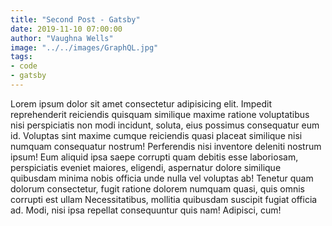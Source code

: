 ```yaml
---
title: "Second Post - Gatsby"
date: 2019-11-10 07:00:00
author: "Vaughna Wells"
image: "../../images/GraphQL.jpg"
tags:
- code
- gatsby
---
```


Lorem ipsum dolor sit amet consectetur adipisicing elit. Impedit reprehenderit reiciendis quisquam similique maxime ratione voluptatibus
nisi perspiciatis non modi incidunt, soluta, eius possimus consequatur eum id. Voluptas sint maxime cumque reiciendis quasi placeat similique nisi
numquam consequatur nostrum! Perferendis nisi inventore deleniti nostrum ipsum! Eum aliquid ipsa saepe corrupti quam debitis esse laboriosam,
perspiciatis eveniet maiores, eligendi, aspernatur dolore similique quibusdam minima nobis officia unde nulla vel voluptas ab! Tenetur quam
dolorum consectetur, fugit ratione dolorem numquam quasi, quis omnis corrupti est ullam Necessitatibus, mollitia quibusdam suscipit fugiat
officia ad. Modi, nisi ipsa repellat consequuntur quis nam! Adipisci, cum!
